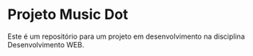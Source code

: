 # Projeto Music Dot
 Este é um repositório para um projeto em desenvolvimento na disciplina Desenvolvimento WEB. 

